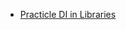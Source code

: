 
  - [Practicle DI in Libraries](https://mcguirev10.com/2018/01/31/net-core-class-library-dependency-injection.html )
